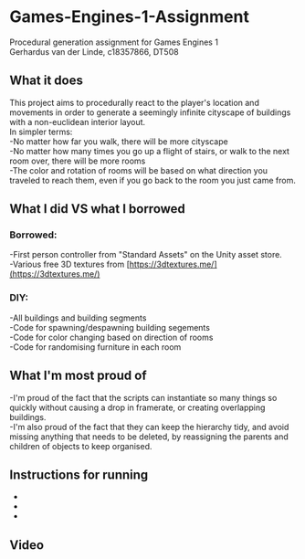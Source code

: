 # Games-Engines-1-Assignment
Procedural generation assignment for Games Engines 1  
Gerhardus van der Linde, c18357866, DT508


## What it does
This project aims to procedurally react to the player's location and movements in order to generate a seemingly infinite cityscape of buildings with a non-euclidean interior layout.  
In simpler terms:  
-No matter how far you walk, there will be more cityscape  
-No matter how many times you go up a flight of stairs, or walk to the next room over, there will be more rooms  
-The color and rotation of rooms will be based on what direction you traveled to reach them, even if you go back to the room you just came from.

## What I did VS what I borrowed
### Borrowed:
-First person controller from "Standard Assets" on the Unity asset store.  
-Various free 3D textures from [https://3dtextures.me/](https://3dtextures.me/)  

### DIY:
-All buildings and building segments  
-Code for spawning/despawning building segements  
-Code for color changing based on direction of rooms  
-Code for randomising furniture in each room  

## What I'm most proud of
-I'm proud of the fact that the scripts can instantiate so many things so quickly without causing a drop in framerate, or creating overlapping buildings.  
-I'm also proud of the fact that they can keep the hierarchy tidy, and avoid missing anything that needs to be deleted, by reassigning the parents and children of objects to keep organised.  

## Instructions for running
-
-
-

## Video